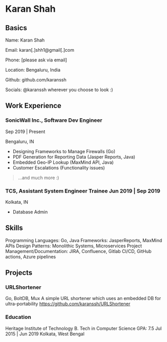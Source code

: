 # Karan Shah

## Basics

Name: Karan Shah

Email: karan[.]shh1@gmail[.]com

Phone: [please ask via email]

Location: Bengaluru, India

Github: github.com/karanssh

Socials: @karanssh wherever you choose to look :)

## Work Experience 

### SonicWall Inc., Software Dev Engineer 

Sep 2019 | Present

Bengaluru, IN
- Designing Frameworks to Manage Firewalls (Go)
- PDF Generation for Reporting Data (Jasper Reports, Java)
- Embedded Geo-IP Lookup (MaxMind API, Java)
- Customer Escalations (Functionality issues)
> ...and much more :)

### TCS, Assistant System Engineer Trainee Jun 2019 | Sep 2019
Kolkata, IN
- Database Admin

## Skills
Programming Languages: Go, Java
Frameworks: JasperReports, MaxMind APIs
Design Patterns: Monolithic Systems, Microservices
Project Management/Documentation: JIRA, Confluence, Gitlab CI/CD, GitHub actions, Azure pipelines

## Projects 
### URLShortener
Go, BoltDB, Mux
A simple URL shortener which uses an embedded DB for ultra-portability
https://github.com/karanssh/URLShortener

### Education 
Heritage Institute of Technology
B. Tech in Computer Science 
GPA: 7.5 
Jul 2015 | Jun 2019
Kolkata, West Bengal

